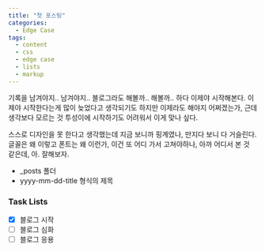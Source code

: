 ```yaml
---
title: "첫 포스팅"
categories:
  - Edge Case
tags:
  - content
  - css
  - edge case
  - lists
  - markup
---
```


기록을 남겨야지.. 남겨야지.. 블로그라도 해볼까.. 해볼까.. 하다 이제야 시작해본다.
이제야 시작한다는게 많이 늦었다고 생각되기도 하지만 이제라도 해야지 어쩌겠는가,
근데 생각보다 모르는 것 투성이에 시작하기도 어려워서 이게 맞나 싶다.

스스로 디자인을 못 한다고 생각했는데 지금 보니까 핑계였나, 만지다 보니 다 거슬린다.
글꼴은 왜 이렇고 폰트는 왜 이런가, 이건 또 어디 가서 고쳐야하나, 아까 어디서 본 것 같은데,
아. 잘해보자.


* _posts 폴더
* yyyy-mm-dd-title 형식의 제목


<!-- * Lists within lists do not break the ordered list numbering order 
* Your list styles go deep enough.

### Ordered -- Unordered -- Ordered

1. ordered item
2. ordered item 
   * **unordered**
   * **unordered** 
     1. ordered item
     2. ordered item
3. ordered item
4. ordered item

### Ordered -- Unordered -- Unordered

1. ordered item
2. ordered item 
   * **unordered**
   * **unordered** 
     * unordered item
     * unordered item
3. ordered item
4. ordered item

### Unordered -- Ordered -- Unordered

* unordered item
* unordered item 
  1. ordered
  2. ordered 
     * unordered item
     * unordered item
* unordered item
* unordered item

### Unordered -- Unordered -- Ordered

* unordered item
* unordered item 
  * unordered
  * unordered 
    1. **ordered item**
    2. **ordered item**
* unordered item
* unordered item
-->

### Task Lists

- [x] 블로그 시작
- [ ] 블로그 심화
- [ ] 블로그 응용